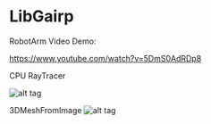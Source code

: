 LibGairp
========
RobotArm Video Demo:

https://www.youtube.com/watch?v=5DmS0AdRDp8

CPU RayTracer

![alt tag](https://fbcdn-sphotos-f-a.akamaihd.net/hphotos-ak-ash3/t31.0-8/1618330_10200620574996069_1612917987_o.jpg
)


3DMeshFromImage
![alt tag](http://i.imgur.com/dtvtooD.png)


